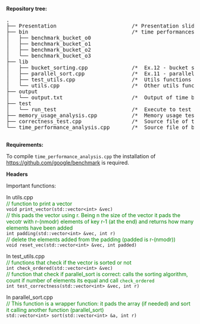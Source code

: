 <b>Repository tree:</b><br/>

<pre>
.
├── Presentation                        /* Presentation slides          */
├── bin                                 /* time performances binaries   */
│   ├── benchmark_bucket_o0
│   ├── benchmark_bucket_o1
│   ├── benchmark_bucket_o2
│   └── benchmark_bucket_o3
├── lib
│   ├── bucket_sorting.cpp              /*  Ex.12 - bucket serial sorting algorithm */
│   ├── parallel_sort.cpp               /*  Ex.11 - parallel sorting optimized with Ex. 12 */
│   ├── test_utils.cpp                  /*  Utils functions for testing correctness *
│   └── utils.cpp                       /*  Other utils functions */
├── output
│   └── output.txt                      /*  Output of time benchmarks */
├── test
│   └── run_test                        /*  Execute to test correctness of the algorithm */
├── memory_usage_analysis.cpp           /*  Memory usage test source file - need to be compiled modifying instance size and using valgrind*/
├── correctness_test.cpp                /*  Source file of test/run_test */
└── time_performance_analysis.cpp       /*  Source file of bin/benchmark_bucket_oX */
 
</pre>

<b>
Requirements:
</b>

To compile `time_performance_analysis.cpp` the installation of https://github.com/google/benchmark is required. 

<b>Headers</b>

Important functions:

In utils.cpp 
<br>
<span style="color:green">
// function to print a vector 
</span></br>
`void print_vector(std::vector<int> &vec)`<br>
<span style="color:green">
// this pads the vector using r. Being n the size of the vector it pads the vecotr with r-(nmodr) elements of key r-1 (at the end) and returns how many elements have been added 
</span></br>
`int padding(std::vector<int> &vec, int r)`<br>
<span style="color:green">
// delete the elements added from the padding (padded is r-(nmodr))
</span></br>
`void reset_vec(std::vector<int> &vec, int padded)`

In test_utils.cpp
<br>
<span style="color:green">
// functions that check if the vector is sorted or not
</span></br>
`int check_ordered(std::vector<int> &vec)`
<br>
<span style="color:green">
// function that check if parallel_sort is correct: calls the sorting algorithm, count if number of elements its equal and call `check_ordered`
</span></br>
`int test_correctness(std::vector<int> &vec, int r)`
<br>

In parallel_sort.cpp <br>
<span style="color:green">
// This function is a wrapper function: it pads the array (if needed) and sort it calling another function (parallel_sort)
</span></br>
`std::vector<int> sort(std::vector<int> &a, int r)`